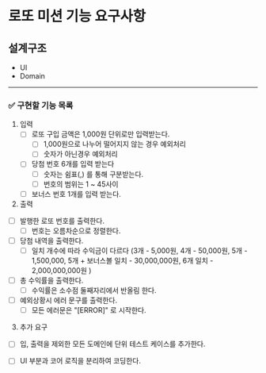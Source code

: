 # 로또 미션 기능 요구사항


## 설계구조
- UI
- Domain
---

### ✅ 구현할 기능 목록
1) 입력
    - [ ] 로또 구입 금액은 1,000원 단위로만 입력받는다.
        - [ ] 1,000원으로 나누어 떨어지지 않는 경우 예외처리
        - [ ] 숫자가 아닌경우 예외처리
    - [ ] 당첨 번호 6개를 입력 받는다
        - [ ] 숫자는 쉼표(,) 를 통해 구분받는다.
        - [ ] 번호의 범위는 1 ~ 45사이
    - [ ] 보너스 번호 1개를 입력 받는다.

2) 출력
- [ ] 발행한 로또 번호를 출력한다.
    - [ ] 번호는 오름차순으로 정렬한다.
- [ ] 당첨 내역을 출력한다.
    - [ ] 일치 개수에 따라 수익금이 다르다 (3개 - 5,000원, 4개 - 50,000원, 5개 - 1,500,000, 5개 + 보너스볼 일치 - 30,000,000원, 6개 일치 - 2,000,000,000원 )
- [ ] 총 수익률을 출력한다.
    - [ ] 수익률은 소수점 둘째자리에서 반올림 한다.
- [ ] 예외상황시 에러 문구를 출력한다.
    - [ ] 모든 에러문은 "[ERROR]" 로 시작한다.

3) 추가 요구
- [ ] 입, 출력을 제외한 모든 도메인에 단위 테스트 케이스를 추가한다.
- [ ] UI 부분과 코어 로직을 분리하여 코딩한다.

